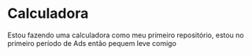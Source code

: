 # Calculadora
 Estou fazendo uma calculadora como meu primeiro repositório, estou no primeiro período  de Ads então pequem leve comigo
